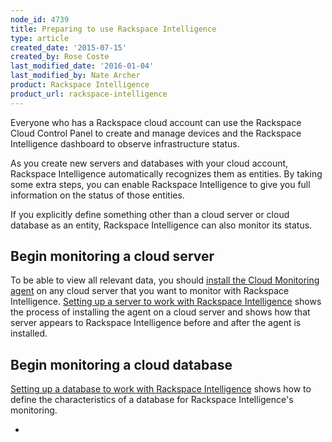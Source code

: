```yaml
---
node_id: 4739
title: Preparing to use Rackspace Intelligence
type: article
created_date: '2015-07-15'
created_by: Rose Coste
last_modified_date: '2016-01-04'
last_modified_by: Nate Archer
product: Rackspace Intelligence
product_url: rackspace-intelligence
---
```


Everyone who has a Rackspace cloud account can use the Rackspace Cloud
Control Panel to create and manage devices and the Rackspace
Intelligence dashboard to observe infrastructure status.

As you create new servers and databases with your cloud account,
Rackspace Intelligence automatically recognizes them as entities. By
taking some extra steps, you can enable Rackspace Intelligence to give
you full information on the status of those entities.

If you explicitly define something other than a cloud server or cloud
database as an entity, Rackspace Intelligence can also monitor its
status.

Begin monitoring a cloud server
-------------------------------

To be able to view all relevant data, you should [install the Cloud
Monitoring
agent](/how-to/install-and-configure-the-rackspace-monitoring-agent)
on any cloud server that you want to monitor with Rackspace
Intelligence. [Setting up a server to work with Rackspace
Intelligence](/how-to/set-up-a-server-to-work-with-rackspace-intelligence)
shows the process of installing the agent on a cloud server and shows
how that server appears to Rackspace Intelligence before and after the
agent is installed.

Begin monitoring a cloud database
---------------------------------

[Setting up a database to work with Rackspace
Intelligence](/how-to/setting-up-a-database-to-work-with-rackspace-intelligence)
shows how to define the characteristics of a database for Rackspace
Intelligence's monitoring.


-

